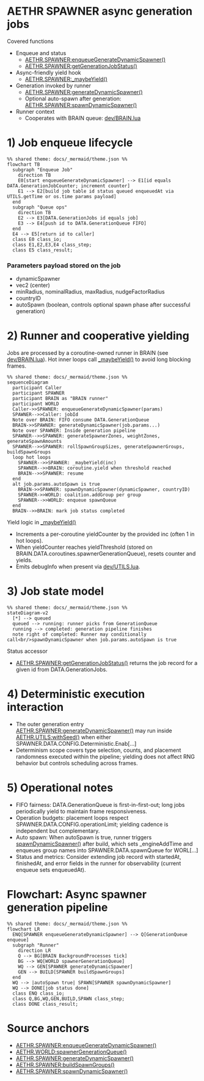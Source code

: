 # AETHR SPAWNER async generation jobs

Covered functions
- Enqueue and status
  - [AETHR.SPAWNER:enqueueGenerateDynamicSpawner()](../../dev/SPAWNER.lua:520)
  - [AETHR.SPAWNER:getGenerationJobStatus()](../../dev/SPAWNER.lua:550)
- Async-friendly yield hook
  - [AETHR.SPAWNER:_maybeYield()](../../dev/SPAWNER.lua:255)
- Generation invoked by runner
  - [AETHR.SPAWNER:generateDynamicSpawner()](../../dev/SPAWNER.lua:563)
  - Optional auto-spawn after generation: [AETHR.SPAWNER:spawnDynamicSpawner()](../../dev/SPAWNER.lua:438)
- Runner context
  - Cooperates with BRAIN queue: [dev/BRAIN.lua](../../dev/BRAIN.lua)


# 1) Job enqueue lifecycle

```mermaid
%% shared theme: docs/_mermaid/theme.json %%
flowchart TB
  subgraph "Enqueue Job"
    direction TB
    E0[start enqueueGenerateDynamicSpawner] --> E1[id equals DATA.GenerationJobCounter; increment counter]
    E1 --> E2[build job table id status queued enqueuedAt via UTILS.getTime or os.time params payload]
  end
  subgraph "Queue ops"
    direction TB
    E2 --> E3[DATA.GenerationJobs id equals job]
    E3 --> E4[push id to DATA.GenerationQueue FIFO]
  end
  E4 --> E5[return id to caller]
  class E0 class_io;
  class E1,E2,E3,E4 class_step;
  class E5 class_result;
```

### Parameters payload stored on the job
- dynamicSpawner
- vec2 (center)
- minRadius, nominalRadius, maxRadius, nudgeFactorRadius
- countryID
- autoSpawn (boolean, controls optional spawn phase after successful generation)


# 2) Runner and cooperative yielding

Jobs are processed by a coroutine-owned runner in BRAIN (see [dev/BRAIN.lua](../../dev/BRAIN.lua)). Hot inner loops call [_maybeYield()](../../dev/SPAWNER.lua:255) to avoid long blocking frames.

```mermaid
%% shared theme: docs/_mermaid/theme.json %%
sequenceDiagram
  participant Caller
  participant SPAWNER
  participant BRAIN as "BRAIN runner"
  participant WORLD
  Caller->>SPAWNER: enqueueGenerateDynamicSpawner(params)
  SPAWNER-->>Caller: jobId
  Note over BRAIN: FIFO consume DATA.GenerationQueue
  BRAIN->>SPAWNER: generateDynamicSpawner(job.params...)
  Note over SPAWNER: Inside generation pipeline
  SPAWNER-->>SPAWNER: generateSpawnerZones, weightZones, generateSpawnAmounts
  SPAWNER-->>SPAWNER: rollSpawnGroupSizes, generateSpawnerGroups, buildSpawnGroups
  loop hot loops
    SPAWNER-->>SPAWNER: _maybeYield(inc)
    SPAWNER-->>BRAIN: coroutine.yield when threshold reached
    BRAIN-->>SPAWNER: resume
  end
  alt job.params.autoSpawn is true
    BRAIN->>SPAWNER: spawnDynamicSpawner(dynamicSpawner, countryID)
    SPAWNER->>WORLD: coalition.addGroup per group
    SPAWNER-->>WORLD: enqueue spawnQueue
  end
  BRAIN-->>BRAIN: mark job status completed
```

Yield logic in [_maybeYield()](../../dev/SPAWNER.lua:255)
- Increments a per-coroutine yieldCounter by the provided inc (often 1 in hot loops).
- When yieldCounter reaches yieldThreshold (stored on BRAIN.DATA.coroutines.spawnerGenerationQueue), resets counter and yields.
- Emits debugInfo when present via [dev/UTILS.lua](../../dev/UTILS.lua).


# 3) Job state model

```mermaid
%% shared theme: docs/_mermaid/theme.json %%
stateDiagram-v2
  [*] --> queued
  queued --> running: runner picks from GenerationQueue
  running --> completed: generation pipeline finishes
  note right of completed: Runner may conditionally call<br/>spawnDynamicSpawner when job.params.autoSpawn is true
```

Status accessor
- [AETHR.SPAWNER:getGenerationJobStatus()](../../dev/SPAWNER.lua:550) returns the job record for a given id from DATA.GenerationJobs.


# 4) Deterministic execution interaction

- The outer generation entry [AETHR.SPAWNER:generateDynamicSpawner()](../../dev/SPAWNER.lua:563) may run inside [AETHR.UTILS:withSeed()](../../dev/UTILS.lua:242) when either SPAWNER.DATA.CONFIG.Deterministic.Enab[...]
- Determinism scope covers type selection, counts, and placement randomness executed within the pipeline; yielding does not affect RNG behavior but controls scheduling across frames.


# 5) Operational notes

- FIFO fairness: DATA.GenerationQueue is first-in-first-out; long jobs periodically yield to maintain frame responsiveness.
- Operation budgets: placement loops respect SPAWNER.DATA.CONFIG.operationLimit; yielding cadence is independent but complementary.
- Auto spawn: When autoSpawn is true, runner triggers [spawnDynamicSpawner()](../../dev/SPAWNER.lua:438) after build, which sets _engineAddTime and enqueues group names into SPAWNER.DATA.spawnQueue for WORL[...]
- Status and metrics: Consider extending job record with startedAt, finishedAt, and error fields in the runner for observability (current enqueue sets enqueuedAt).
# Flowchart: Async spawner generation pipeline

```mermaid
%% shared theme: docs/_mermaid/theme.json %%
flowchart LR
  ENQ[SPAWNER enqueueGenerateDynamicSpawner] --> Q[GenerationQueue enqueue]
  subgraph "Runner"
    direction LR
    Q --> BG[BRAIN BackgroundProcesses tick]
    BG --> WQ[WORLD spawnerGenerationQueue]
    WQ --> GEN[SPAWNER generateDynamicSpawner]
    GEN --> BUILD[SPAWNER buildSpawnGroups]
  end
  WQ --> |autoSpawn true| SPAWN[SPAWNER spawnDynamicSpawner]
  WQ --> DONE[job status done]
  class ENQ class_io;
  class Q,BG,WQ,GEN,BUILD,SPAWN class_step;
  class DONE class_result;
```

# Source anchors
- [AETHR.SPAWNER:enqueueGenerateDynamicSpawner()](../../dev/SPAWNER.lua:520)
- [AETHR.WORLD:spawnerGenerationQueue()](../../dev/WORLD.lua:801)
- [AETHR.SPAWNER:generateDynamicSpawner()](../../dev/SPAWNER.lua:563)
- [AETHR.SPAWNER:buildSpawnGroups()](../../dev/SPAWNER.lua:684)
- [AETHR.SPAWNER:spawnDynamicSpawner()](../../dev/SPAWNER.lua:438)